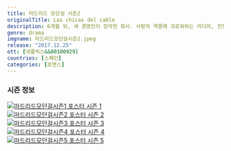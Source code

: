 ```yaml
---
title: 마드리드 모던걸 시즌2
originalTitle: Las chicas del cable
description: 6개월 뒤, 새 경영진이 장악한 회사. 사랑의 역풍에 괴로워하는 리디아, 진정한 자신의 모습을 드러내는 사라, 어두운 비밀을 공유하게 된 모던걸들. 일도 사랑도 쉽지 않다.
genre: drama
imgname: 마드리드모던걸시즌2.jpeg
release: "2017.12.25"
ott: [넷플릭스&&80100929]
countries: [스페인]
categories: [로맨스]
---
```


### 시즌 정보

<div class="season-list">
<div class="item">
<a href="/drama/마드리드모던걸시즌1" >
<img src="/poster/마드리드모던걸시즌1.jpeg" alt="마드리드모던걸시즌1 포스터 ">
시즌 1</a>
</div>

<div class="item">
<a href="/drama/마드리드모던걸시즌2" >
<img src="/poster/마드리드모던걸시즌2.jpeg" alt="마드리드모던걸시즌2 포스터 ">
시즌 2</a>
</div>

<div class="item">
<a href="/drama/마드리드모던걸시즌3" >
<img src="/poster/마드리드모던걸시즌3.jpeg" alt="마드리드모던걸시즌3 포스터 ">
시즌 3</a>
</div>

<div class="item">
<a href="/drama/마드리드모던걸시즌4" >
<img src="/poster/마드리드모던걸시즌4.jpeg" alt="마드리드모던걸시즌4 포스터 ">
시즌 4</a>
</div>

<div class="item">
<a href="/drama/마드리드모던걸시즌5" >
<img src="/poster/마드리드모던걸시즌5.jpeg" alt="마드리드모던걸시즌5 포스터 ">
시즌 5</a>
</div>
</div>
